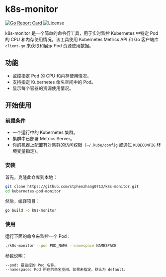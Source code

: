 # k8s-monitor

[![Go Report Card](https://goreportcard.com/badge/github.com/stephenzhang0713/k8s-monitor)](https://goreportcard.com/report/github.com/stephenzhang0713/k8s-monitor)
![License](https://img.shields.io/badge/License-Apache%202.0-blue.svg)

k8s-monitor 是一个简单的命令行工具，用于实时监控 Kubernetes 中特定 Pod 的 CPU 和内存使用情况。该工具使用 Kubernetes Metrics API 和 Go 客户端库 `client-go` 来获取和展示 Pod 资源使用数据。

## 功能

- 监控指定 Pod 的 CPU 和内存使用情况。
- 支持指定 Kubernetes 命名空间中的 Pod。
- 显示每个容器的资源使用情况。

## 开始使用

### 前提条件

- 一个运行中的 Kubernetes 集群。
- 集群中已部署 Metrics Server。
- 你的机器上配置有对集群的访问权限（`~/.kube/config` 或通过 `KUBECONFIG` 环境变量指定）。

### 安装

首先，克隆此仓库到本地：

```bash
git clone https://github.com/stphenzhang0713/k8s-monitor.git
cd kubernetes-pod-monitor
```

然后，编译项目：

```bash
go build -o k8s-monitor
```
### 使用 
运行下面的命令来监控一个 Pod：

```bash
./k8s-monitor --pod POD_NAME --namespace NAMESPACE
```


参数说明：

```bash
--pod: 要监控的 Pod 名称。
--namespace: Pod 所在的命名空间。如果未指定，默认为 default。
```
